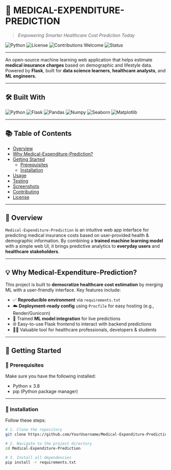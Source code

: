 # 💊 MEDICAL-EXPENDITURE-PREDICTION

> *Empowering Smarter Healthcare Cost Prediction Today*

![Python](https://img.shields.io/badge/Python-3.8%2B-blue.svg)
![License](https://img.shields.io/badge/License-MIT-lightgrey.svg)
![Contributions Welcome](https://img.shields.io/badge/Contributions-Welcome-brightgreen.svg)
![Status](https://img.shields.io/badge/Project-Stable-blue)

---

An open-source machine learning web application that helps estimate **medical insurance charges** based on demographic and lifestyle data. Powered by **Flask**, built for **data science learners**, **healthcare analysts**, and **ML engineers**.

---

## 🛠️ Built With

![Python](https://img.shields.io/badge/-Python-3776AB?style=flat-square&logo=python&logoColor=white)
![Flask](https://img.shields.io/badge/-Flask-000000?style=flat-square&logo=flask)
![Pandas](https://img.shields.io/badge/-Pandas-150458?style=flat-square&logo=pandas)
![Numpy](https://img.shields.io/badge/-NumPy-013243?style=flat-square&logo=numpy)
![Seaborn](https://img.shields.io/badge/-Seaborn-66BB6A?style=flat-square)
![Matplotlib](https://img.shields.io/badge/-Matplotlib-11557C?style=flat-square&logo=matplotlib)

---

## 📚 Table of Contents

- [Overview](#overview)
- [Why Medical-Expenditure-Prediction?](#why-medical-expenditure-prediction)
- [Getting Started](#getting-started)
  - [Prerequisites](#prerequisites)
  - [Installation](#installation)
- [Usage](#usage)
- [Testing](#testing)
- [Screenshots](#screenshots)
- [Contributing](#contributing)
- [License](#license)

---

## 📖 Overview

`Medical-Expenditure-Prediction` is an intuitive web app interface for predicting medical insurance costs based on user-provided health & demographic information. By combining a **trained machine learning model** with a simple web UI, it brings predictive analytics to **everyday users** and **healthcare stakeholders**.

---

## 💡 Why Medical-Expenditure-Prediction?

This project is built to **democratize healthcare cost estimation** by merging ML with a user-friendly interface. Key features include:

- ✅ **Reproducible environment** via `requirements.txt`
- ☁️ **Deployment-ready config** using `Procfile` for easy hosting (e.g., Render/Gunicorn)
- 🧠 Trained **ML model integration** for live predictions
- 🌐 Easy-to-use Flask frontend to interact with backend predictions
- 👨‍⚕️ Valuable tool for healthcare professionals, developers & students

---

## 🚀 Getting Started

### 🧰 Prerequisites

Make sure you have the following installed:

- Python ≥ 3.8
- pip (Python package manager)

---

### 🧱 Installation

Follow these steps:

```bash
# 1. Clone the repository
git clone https://github.com/YourUsername/Medical-Expenditure-Prediction.git

# 2. Navigate to the project directory
cd Medical-Expenditure-Prediction

# 3. Install all dependencies
pip install -r requirements.txt
